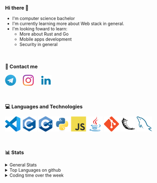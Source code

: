 ### Hi there 👋

<ul>
    <li> I'm computer science bachelor</li>
    <li> I'm currently learning more about Web stack in general. </li>
    <li> I'm looking foward to learn: 
        <ul>
            <li>More about Rust and Go</li>
            <li>Mobile apps development</li>
            <li>Security in general</li>
        </ul>
    </li>
</ul>
</br>

### :email: Contact me
<p>
    <a href="https://t.me/shamior"><img src="./img/telegram.png" height="36"></a>
    &emsp;
    <a href="https://instagram.com/shamior_"><img src="./img/instagram.png" height="36"></a>
    &emsp;
    <a href="https://www.linkedin.com/in/shamior"><img src="./img/linkedin.png" height="36"></a>
</p>
</br>

### 💻 Languages and Technologies 
<p>
    <img src="https://raw.githubusercontent.com/devicons/devicon/master/icons/vscode/vscode-original.svg" alt="VS Code" height="50">
    <img src="https://raw.githubusercontent.com/devicons/devicon/master/icons/c/c-original.svg" alt="C" height="50">
    <img src="https://raw.githubusercontent.com/devicons/devicon/master/icons/cplusplus/cplusplus-original.svg" alt="C++" height="50">
    <img src="https://raw.githubusercontent.com/devicons/devicon/master/icons/python/python-original.svg" alt="Python" height="50">
    <img src="https://raw.githubusercontent.com/devicons/devicon/master/icons/javascript/javascript-original.svg" alt="Javascript" height="50">
    <img src="https://raw.githubusercontent.com/devicons/devicon/master/icons/java/java-original.svg" alt="Java" height="50">
    <img src="https://raw.githubusercontent.com/devicons/devicon/master/icons/git/git-original.svg" alt="Git" height="50">
    <img src="https://raw.githubusercontent.com/devicons/devicon/master/icons/flask/flask-original.svg" alt="Flask" height="50">
    <img src="https://raw.githubusercontent.com/devicons/devicon/master/icons/mysql/mysql-original.svg" alt="MySQL" height="50">    
</p>
</br>

### :bar_chart: Stats
<details>
    <summary>General Stats</summary></br>
    <p align="center">
        <img src="https://github-readme-stats.vercel.app/api?username=shamior&show_icons=true&theme=dracula" alt="Kevyn Stats">
    </p>
</details>

<details>
    <summary>Top Languages on github</summary></br>
    <p align="center">
        <img src="https://github-readme-stats.vercel.app/api/top-langs/?username=shamior&theme=dracula" alt="Top Langs">
    </p>
</details>

<details>
    <summary>Coding time over the week</summary></br>

<!--START_SECTION:waka-->

```txt
Total Time: 1 hr 44 mins

C++   1 hr 44 mins    ▰▰▰▰▰▰▰▰▰▰▰▰▰▰▰▰▰▰▰▰▰▰▰▰▰   100.00 %
```

<!--END_SECTION:waka-->

</details>

